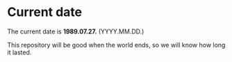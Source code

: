 # Current date

The current date is **1989.07.27.** (YYYY.MM.DD.)

This repository will be good when the world ends, so we will know how long it lasted.